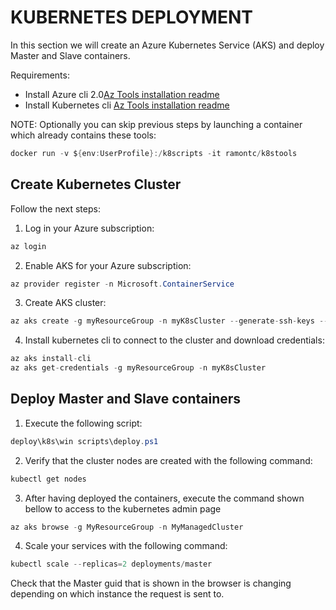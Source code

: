 # KUBERNETES DEPLOYMENT

In this section we will create an Azure Kubernetes Service (AKS) and deploy Master and Slave containers.

Requirements:
- Install Azure cli 2.0[Az Tools installation readme](https://docs.microsoft.com/en-us/cli/azure/install-azure-cli?view=azure-cli-latest) 
- Install Kubernetes cli [Az Tools installation readme](https://kubernetes.io/docs/tasks/tools/install-kubectl/) 

NOTE: Optionally you can skip previous steps by launching a container which already contains these tools:
```C#
docker run -v ${env:UserProfile}:/k8scripts -it ramontc/k8stools
```

## Create Kubernetes Cluster
 Follow the next steps:

1. Log in your Azure subscription:

```C#
az login
```

2. Enable AKS for your Azure subscription:

```C#
az provider register -n Microsoft.ContainerService
```

3. Create AKS cluster:

```C#
az aks create -g myResourceGroup -n myK8sCluster --generate-ssh-keys --kubernetes-version 1.8.1
```

4. Install kubernetes cli to connect to the cluster and download credentials:
```C#
az aks install-cli
az aks get-credentials -g myResourceGroup -n myK8sCluster
```

## Deploy Master and Slave containers
1. Execute the following script:

```C#
deploy\k8s\win scripts\deploy.ps1
```

2. Verify that the cluster nodes are created with the following command:
```C#
kubectl get nodes
```

3. After having deployed the containers, execute the command shown bellow to access to the kubernetes admin page

```C#
az aks browse -g MyResourceGroup -n MyManagedCluster 
```

4. Scale your services with the following command:

```C#
kubectl scale --replicas=2 deployments/master
```
Check that the Master guid that is shown in the browser is changing depending on which instance the request is sent to.

